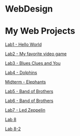 # WebDesign

<h1>My Web Projects</h1>
<a href="Lab1/index.html">Lab1 - Hello World</a><br>

<a href="Lab2/index.html">Lab2 - My favorite video game</a><br>

<a href="Lab3/index.html">Lab3 - Blues Clues and You</a><br>

<a href="Lab4/index.html">Lab4 - Dolphins</a><br>

<a href="Midterm/index.html">Midterm - Elephants</a><br>

<a href="Lab5/index.html">Lab5 - Band of Brothers</a><br>

<a href="Lab6/index.html">Lab6 - Band of Brothers</a><br>

<a href="Lab7/index.html">Lab7 - Led Zeppelin</a><br>

<a href="Lab8/index.html">Lab 8</a><br>

<a href="Lab8-2/index.html">Lab 8-2</a><br>
